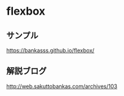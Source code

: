 # flexbox

## サンプル  
https://bankasss.github.io/flexbox/  

## 解説ブログ  
http://web.sakuttobankas.com/archives/103
